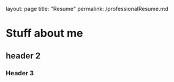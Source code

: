 layout: page
title: "Resume"
permalink: /professionalResume.md

# Stuff about me 
## header 2
### Header 3 